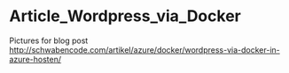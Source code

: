 # Article_Wordpress_via_Docker
Pictures for blog post http://schwabencode.com/artikel/azure/docker/wordpress-via-docker-in-azure-hosten/
